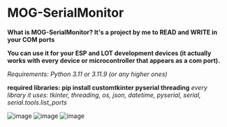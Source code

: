# MOG-SerialMonitor

**What is MOG-SerialMonitor? It's a project by me to READ and WRITE in your COM ports**

__You can use it for your ESP and LOT development devices (it actually works with every device or microcontroller that appears as a com port).__

*Requirements: Python 3.11 or 3.11.9 (or any higher ones)*

**required libraries: pip install customtkinter pyserial threading**
_every library it uses: tkinter, threading, os, json, datetime, pyserial, serial, serial.tools.list_ports_

![image](https://github.com/user-attachments/assets/4048ae93-7962-4248-b007-ce2a2104db6b)
![image](https://github.com/user-attachments/assets/61865d50-fee9-48d5-8c72-4fe2901526f3)
![image](https://github.com/user-attachments/assets/25c04647-4b53-4b26-a1ac-c02de3775d7b)
